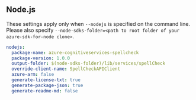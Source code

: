 ## Node.js

These settings apply only when `--nodejs` is specified on the command line.
Please also specify `--node-sdks-folder=<path to root folder of your azure-sdk-for-node clone>`.

``` yaml $(nodejs)
nodejs:
  package-name: azure-cognitiveservices-spellcheck
  package-version: 1.0.0
  output-folder: $(node-sdks-folder)/lib/services/spellCheck
  override-client-name: SpellCheckAPIClient
  azure-arm: false
  generate-license-txt: true
  generate-package-json: true
  generate-readme-md: false
```
